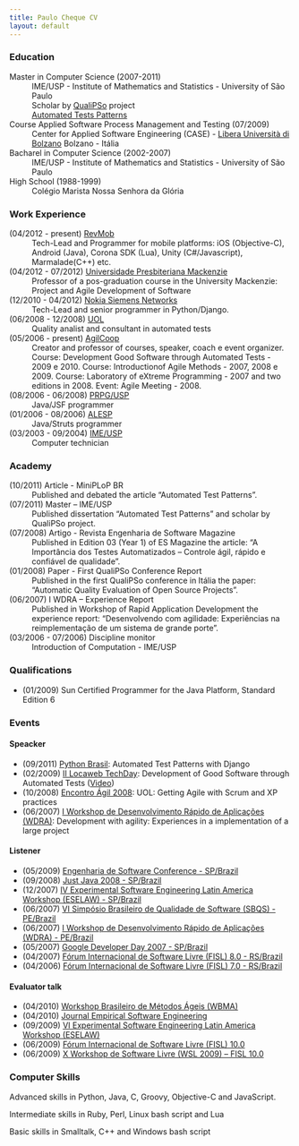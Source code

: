 ```yaml
---
title: Paulo Cheque CV
layout: default
---
```



<h3>
<a name="education" class="anchor" href="#education"><span class="octicon octicon-link"></span></a>Education</h3>

<dl>
  <dt>Master in Computer Science (2007-2011)</dt>
    <dd>
      IME/USP - Institute of Mathematics and Statistics - University of São Paulo<br/>
      Scholar by <a href="http://www.qualipso.org">QualiPSo</a> project<br/>
      <a href="http://www.teses.usp.br/teses/disponiveis/45/45134/tde-02042012-120707/pt-br.php">Automated Tests Patterns</a>
    </dd>

  <dt>Course Applied Software Process Management and Testing (07/2009)</dt>
    <dd>
      Center for Applied Software Engineering (CASE) - <a href="http://www.case.unibz.it">Libera Università di Bolzano</a>
      Bolzano - Itália
    </dd>

  <dt>Bacharel in Computer Science (2002-2007)</dt>
    <dd>
      IME/USP - Institute of Mathematics and Statistics - University of São Paulo
    </dd>

  <dt>High School (1988-1999)</dt>
    <dd>
      Colégio Marista Nossa Senhora da Glória
    </dd>
</dl>


<h3>
<a name="work-experience" class="anchor" href="#work-experience"><span class="octicon octicon-link"></span></a>Work Experience</h3>

<dl>
  <dt>(04/2012 - present) <a href="http://sdk.revmob.com">RevMob</a></dt>
    <dd>
      Tech-Lead and Programmer for mobile platforms: iOS (Objective-C), Android (Java), Corona SDK (Lua), Unity (C#/Javascript), Marmalade(C++) etc.
    </dd>

  <dt>(04/2012 - 07/2012) <a href="http://www.mackenzie.br">Universidade Presbiteriana Mackenzie</a></dt>
    <dd>
      Professor of a pos-graduation course in the University Mackenzie: Project and Agile Development of Software
    </dd>

  <dt>(12/2010 - 04/2012) <a href="http://www.nokiasiemensnetworks.com">Nokia Siemens Networks</a></dt>
    <dd>
      Tech-Lead and senior programmer in Python/Django.
    </dd>

  <dt>(06/2008 - 12/2008) <a href="http://www.uol.com.br">UOL</a></dt>
    <dd>
      Quality analist and consultant in automated tests
    </dd>

  <dt>(05/2006 - present) <a href="http://ccsl.ime.usp.br/agilcoop">AgilCoop</a></dt>
    <dd>
      Creator and professor of courses, speaker, coach e event organizer.
      Course: Development Good Software through Automated Tests - 2009 e 2010.
      Course: Introductionof Agile Methods - 2007, 2008 e 2009.
      Course: Laboratory of eXtreme Programming - 2007 and two editions in 2008.
      Event: Agile Meeting - 2008.
    </dd>

  <dt>(08/2006 - 06/2008) <a href="https://sistemas.usp.br/janus">PRPG/USP</a></dt>
    <dd>
      Java/JSF programmer
    </dd>

  <dt>(01/2006 - 08/2006) <a href="http://www.al.sp.gov.br">ALESP</a></dt>
    <dd>
      Java/Struts programmer
    </dd>

  <dt>(03/2003 - 09/2004) <a href="http://www.ime.usp.br">IME/USP</a></dt>
    <dd>
      Computer technician
    </dd>
</dl>


<h3>
<a name="academy" class="anchor" href="#academy"><span class="octicon octicon-link"></span></a>Academy</h3>

<dl>
  <dt>(10/2011) Article - MiniPLoP BR</dt>
    <dd>
      Published and debated the article “Automated Test Patterns”.
    </dd>

  <dt>(07/2011) Master – IME/USP</dt>
    <dd>
      Published dissertation “Automated Test Patterns” and scholar by QualiPSo project.
    </dd>

  <dt>(07/2008) Artigo - Revista Engenharia de Software Magazine</dt>
    <dd>
      Published in Edition 03 (Year 1) of ES Magazine the article: “A Importância dos Testes Automatizados – Controle ágil, rápido e confiável de qualidade”.
    </dd>

  <dt>(01/2008) Paper - First QualiPSo Conference Report</dt>
    <dd>
      Published in the first QualiPSo conference in Itália the paper: “Automatic Quality Evaluation of Open Source Projects”.
    </dd>

  <dt>(06/2007) I WDRA – Experience Report</dt>
    <dd>
      Published in Workshop of Rapid Application Development the experience report: “Desenvolvendo com agilidade: Experiências na reimplementação de um sistema de grande porte”.
    </dd>

  <dt>(03/2006 - 07/2006) Discipline monitor</dt>
    <dd>
      Introduction of Computation - IME/USP
    </dd>
</dl>


<h3>
<a name="qualifications" class="anchor" href="#qualifications"><span class="octicon octicon-link"></span></a>Qualifications</h3>

<ul>
  <li>(01/2009) Sun Certified Programmer for the Java Platform, Standard Edition 6</li>
</ul>


<h3>
<a name="events" class="anchor" href="#events"><span class="octicon octicon-link"></span></a>Events</h3>

<h4>Speacker</h4>

<ul>
  <li>(09/2011) <a href="http://www.python.org.br/wiki">Python Brasil</a>: Automated Test Patterns with Django</li>
  <li>(02/2009) <a href="http://blog.locaweb.com.br/">II Locaweb TechDay</a>: Development of Good Software through Automated Tests (<a href="http://vimeo.com/3621829">Video</a>)</li>
  <li>(10/2008) <a href="http://www.encontroagil.com.br/">Encontro Ágil 2008</a>: UOL: Getting Agile with Scrum and XP practices</li>
  <li>(06/2007) <a href="http://www.proqualiti.org.br/sbqs2007">I Workshop de Desenvolvimento Rápido de Aplicações (WDRA)</a>: Development with agility: Experiences in a implementation of a large project</li>
</ul>

<h4>Listener</h4>

<ul>
  <li>(05/2009) <a href="http://www.devmedia.com.br/es_conference">Engenharia de Software Conference - SP/Brazil</a></li>
  <li>(09/2008) <a href="http://www.sucesusp.org.br">Just Java 2008 - SP/Brazil</a></li>
  <li>(12/2007) <a href="http://web.unifacs.br/eselaw">IV Experimental Software Engineering Latin America Workshop (ESELAW) - SP/Brazil</a></li>
  <li>(06/2007) <a href="http://www.proqualiti.org.br/sbqs2007">VI Simpósio Brasileiro de Qualidade de Software (SBQS) - PE/Brazil</a></li>
  <li>(06/2007) <a href="http://www.proqualiti.org.br/sbqs2007">I Workshop de Desenvolvimento Rápido de Aplicações (WDRA) - PE/Brazil</a></li>
  <li>(05/2007) <a href="http://code.google.com/events/developerday/2007">Google Developer Day 2007 - SP/Brazil</a></li>
  <li>(04/2007) <a href="http://www.fisl.org.br">Fórum Internacional de Software Livre (FISL) 8.0 - RS/Brazil</a></li>
  <li>(04/2006) <a href="http://www.fisl.org.br">Fórum Internacional de Software Livre (FISL) 7.0 - RS/Brazil</a></li>
</ul>

<h4>Evaluator talk</h4>

<ul>
  <li>(04/2010) <a href="http://www.agilebrazil.com">Workshop Brasileiro de Métodos Ágeis (WBMA)</a></li>
  <li>(04/2010) <a href="http://www.csc2.ncsu.edu/conferences/esem">Journal Empirical Software Engineering</a></li>
  <li>(09/2009) <a href="http://www2.dc.ufscar.br/~eselaw09">VI Experimental Software Engineering Latin America Workshop (ESELAW)</a></li>
  <li>(06/2009) <a href="http://www.fisl.org.br">Fórum Internacional de Software Livre (FISL) 10.0</a></li>
  <li>(06/2009) <a href="http://www.fisl.org.br/10/www/wsl2009">X Workshop de Software Livre (WSL 2009) – FISL 10.0</a></li>
</ul>



<h3>
<a name="computer-skills" class="anchor" href="#computer-skills"><span class="octicon octicon-link"></span></a>Computer Skills</h3>

<p>Advanced skills in Python, Java, C, Groovy, Objective-C and JavaScript.</p>
<p>Intermediate skills in Ruby, Perl, Linux bash script and Lua</p>
<p>Basic skills in Smalltalk, C++ and Windows bash script</p>




